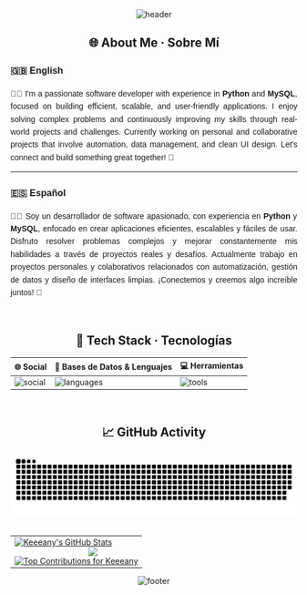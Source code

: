 <!-- ============================== HEADER ============================== -->
<div align="center">
  <img src="https://capsule-render.vercel.app/api?color=0:1408d0,50:0860d0,100:08c4d0&height=250&section=header&text=Keeeany&fontSize=40&type=waving&fontColor=fefefe&animation=fadeIn" alt="header"/>
</div>

<!-- ============================== ABOUT ME ============================== -->
<div align="center">
  <h2>🌐 About Me · Sobre Mí</h2>
</div>

<div style="font-family: Arial, sans-serif; line-height: 1.6; text-align: justify; max-width: 900px; margin: auto;">
  <h3>🇬🇧 English</h3>
  <p>👨‍💻 I'm a passionate software developer with experience in <strong>Python</strong> and <strong>MySQL</strong>, focused on building efficient, scalable, and user-friendly applications. I enjoy solving complex problems and continuously improving my skills through real-world projects and challenges. Currently working on personal and collaborative projects that involve automation, data management, and clean UI design. Let's connect and build something great together! 🚀</p>

  <hr>

  <h3>🇪🇸 Español</h3>
  <p>👨‍💻 Soy un desarrollador de software apasionado, con experiencia en <strong>Python</strong> y <strong>MySQL</strong>, enfocado en crear aplicaciones eficientes, escalables y fáciles de usar. Disfruto resolver problemas complejos y mejorar constantemente mis habilidades a través de proyectos reales y desafíos. Actualmente trabajo en proyectos personales y colaborativos relacionados con automatización, gestión de datos y diseño de interfaces limpias. ¡Conectemos y creemos algo increíble juntos! 🚀</p>
</div>

<br/>

<!-- ============================== TECH STACK ============================== -->
<div align="center">
  <h2>🧠 Tech Stack · Tecnologías</h2>

  | 🌐 Social | 💾 Bases de Datos & Lenguajes | 💻 Herramientas |
  | --------- | ----------------------------- | --------------- |
  | <img src="https://skillicons.dev/icons?i=discord,twitter,gmail" alt="social" /> | <img src="https://skillicons.dev/icons?i=mysql,apache,py" alt="languages"/> | <img src="https://skillicons.dev/icons?i=vscode,github,git" alt="tools"/> |
</div>

<br/>

<!-- ============================== CONTRIBUTIONS ============================== -->
<div align="center">
  <h2>📈 GitHub Activity</h2>
  <img src="https://raw.githubusercontent.com/Elanza-48/Elanza-48/main/resources/img/github-contribution-grid-snake.svg" alt="snake animation"/>
</div>

<br/>

<table>
  <tr>
    <!-- Columna izquierda: Stats (en fila india) -->
    <td>
      <!-- GitHub Stats -->
      <a href="https://gitstats.me/Keeeany">
        <img width="450" alt="Keeeany's GitHub Stats"
          src="https://github-readme-stats.vercel.app/api?username=Keeeany&show_icons=true&theme=algolia&count_private=true&include_all_commits=true" /> <img align="right" width="40%" src="https://owlbertsio-resized.s3.amazonaws.com/Popper.psd.full.png">
      </a>
      <br/>
      <!-- Top Contributions -->
      <a href="https://github.com/Keeeany">
        <img width="450" alt="Top Contributions for Keeeany"
          src="https://github-contributor-stats.vercel.app/api?username=Keeeany&limit=3&theme=nightowl&show_owner=true&combine_all_yearly_contributions=true" /> 
      </a>
    </td>
</table>


<!-- ============================== FOOTER ============================== -->
<div align="center">
  <img src="https://capsule-render.vercel.app/api?color=0:1408d0,50:0860d0,100:08c4d0&height=100&section=footer&fontSize=20&type=waving&fontColor=fefefe" alt="footer"/>
</div>
